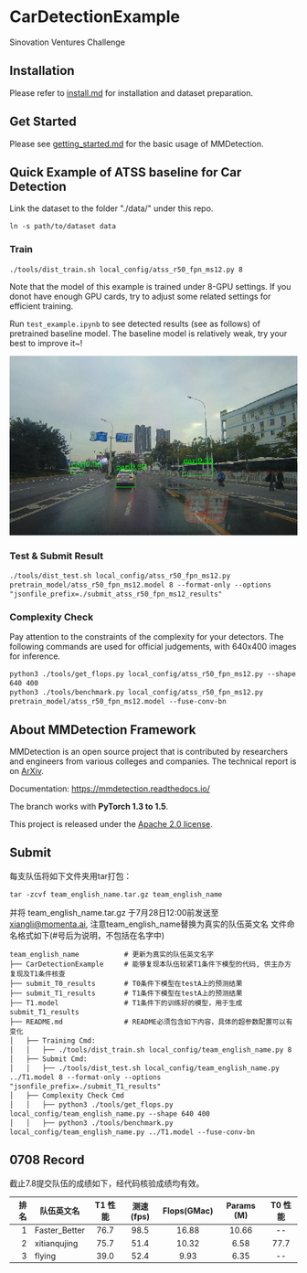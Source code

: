 # CarDetectionExample
Sinovation Ventures Challenge

## Installation

Please refer to [install.md](docs/install.md) for installation and dataset preparation.


## Get Started

Please see [getting_started.md](docs/getting_started.md) for the basic usage of MMDetection.


## Quick Example of ATSS baseline for Car Detection

Link the dataset to the folder "./data/" under this repo.
```
ln -s path/to/dataset data
```

### Train

```
./tools/dist_train.sh local_config/atss_r50_fpn_ms12.py 8
```
Note that the model of this example is trained under 8-GPU settings. If you donot have enough GPU cards, try to adjust some related settings for efficient training.

Run `test_example.ipynb` to see detected results (see as follows) of pretrained baseline model. The baseline model is relatively weak, try your best to improve it~!

![car_detection](https://github.com/implus/CarDetectionExample/blob/master/car.png)

### Test & Submit Result

```
./tools/dist_test.sh local_config/atss_r50_fpn_ms12.py pretrain_model/atss_r50_fpn_ms12.model 8 --format-only --options "jsonfile_prefix=./submit_atss_r50_fpn_ms12_results"
```

### Complexity Check

Pay attention to the constraints of the complexity for your detectors. The following commands are used for official judgements, with 640x400 images for inference.
```
python3 ./tools/get_flops.py local_config/atss_r50_fpn_ms12.py --shape 640 400
python3 ./tools/benchmark.py local_config/atss_r50_fpn_ms12.py pretrain_model/atss_r50_fpn_ms12.model --fuse-conv-bn
```

## About MMDetection Framework

MMDetection is an open source project that is contributed by researchers and engineers from various colleges and companies. The technical report is on [ArXiv](https://arxiv.org/abs/1906.07155).

Documentation: https://mmdetection.readthedocs.io/

The branch works with **PyTorch 1.3 to 1.5**.

This project is released under the [Apache 2.0 license](LICENSE).

## Submit 

每支队伍将如下文件夹用tar打包：
```
tar -zcvf team_english_name.tar.gz team_english_name
```
并将 team_english_name.tar.gz 于7月28日12:00前发送至 xiangli@momenta.ai, 注意team_english_name替换为真实的队伍英文名
文件命名格式如下(#号后为说明，不包括在名字中)

```
team_english_name           # 更新为真实的队伍英文名字
├── CarDetectionExample     # 能够复现本队伍较紧T1条件下模型的代码, 供主办方复现及T1条件核查
├── submit_T0_results       # T0条件下模型在testA上的预测结果
├── submit_T1_results       # T1条件下模型在testA上的预测结果
├── T1.model                # T1条件下的训练好的模型，用于生成submit_T1_results
├── README.md               # README必须包含如下内容，具体的超参数配置可以有变化
│   ├── Training Cmd: 
│   │   ├── ./tools/dist_train.sh local_config/team_english_name.py 8
│   ├── Submit Cmd:
│   │   ├── ./tools/dist_test.sh local_config/team_english_name.py ../T1.model 8 --format-only --options "jsonfile_prefix=./submit_T1_results"
│   ├── Complexity Check Cmd
│   │   ├── python3 ./tools/get_flops.py local_config/team_english_name.py --shape 640 400
│   │   ├── python3 ./tools/benchmark.py local_config/team_english_name.py ../T1.model --fuse-conv-bn
```


## 0708 Record

截止7.8提交队伍的成绩如下，经代码核验成绩均有效。

| 排名 | 队伍英文名    |  T1 性能 | 测速(fps) | Flops(GMac) | Params (M) | T0 性能 |
| ---: | ----------    |  :-----: | :-------: | :---------: | :--------: | :-----: |
| 1    | Faster_Better |  76.7    | 98.5      | 16.88       | 10.66      |   --    |
| 2    | xitianqujing  |  75.7    | 51.4      | 10.32       |  6.58      |   77.7  |
| 3    | flying        |  39.0    | 52.4      | 9.93        |  6.35      |   --    |


